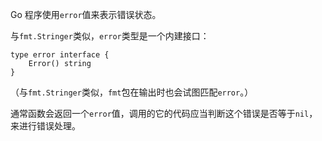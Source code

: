 Go 程序使用`error`值来表示错误状态。

与`fmt.Stringer`类似，`error`类型是一个内建接口：

```
type error interface {
    Error() string
}
```

（与`fmt.Stringer`类似，`fmt`包在输出时也会试图匹配`error`。）

通常函数会返回一个`error`值，调用的它的代码应当判断这个错误是否等于`nil`， 来进行错误处理。

